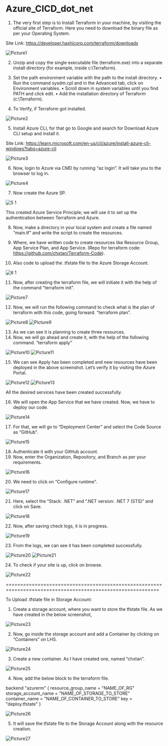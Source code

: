 # Azure_CICD_dot_net
1.	The very first step is to Install Terraform in your machine, by visiting the official site of Terraform. Here you need to download the binary file as per your Operating System.

Site Link: https://developer.hashicorp.com/terraform/downloads
 
![Picture1](https://github.com/chxtan/Azure_CICD_dot_net/assets/58957605/386b0fca-3549-4123-a7c4-05aca85dd15d)

2.	Unzip and copy the single executable file (terraform.exe) into a separate install directory (for example, inside c:\Terraform).

3.	Set the path environment variable with the path to the install directory.
•	Run the command sysdm.cpl and in the Advanced tab, click on Environment variables.
•	Scroll down in system variables until you find PATH and click edit.
•	Add the installation directory of Terraform (c:\Terraform).

4.	To Verify, if Terraform got installed.
 
![Picture2](https://github.com/chxtan/chetan-old/assets/58957605/f18c7af8-187d-4afa-8132-1e9d408a42b7)

5.	Install Azure CLI, for that go to Google and search for Download Azure CLI setup and install it.

Site Link: https://learn.microsoft.com/en-us/cli/azure/install-azure-cli-windows?tabs=azure-cli

 ![Picture3](https://github.com/chxtan/chetan-old/assets/58957605/d35a044a-e04e-4b66-9feb-2d31225ff768)


6.	Now, login to Azure via CMD by running “az login”. It will take you to the browser to log in.

 ![Picture4](https://github.com/chxtan/chetan-old/assets/58957605/440f4aa7-11f6-478b-829a-2e8bb2820f94)


7.	Now create the Azure SP.

![5 1](https://github.com/chxtan/chetan-old/assets/58957605/6e406073-bb7d-4f76-bca4-cac85fd460a6)



This created Azure Service Principle; we will use it to set up the authentication between Terraform and Azure.

8.	Now, make a directory in your local system and create a file named “main.tf” and write the script to create the resources.

9.	Where, we have written code to create resources like Resource Group, App Service Plan, and App Service.
    (Repo for terraform code: https://github.com/chxtan/Terraform-Code).

11.	Also code to upload the .tfstate file to the Azure Storage Account.

 ![6 1](https://github.com/chxtan/chetan-old/assets/58957605/be64222a-814f-4737-9728-6ad6473b507f)


11.	Now, after creating the terraform file, we will initiate it with the help of the command
“terraform init”.

 ![Picture7](https://github.com/chxtan/chetan-old/assets/58957605/e1d387ad-b678-4922-913e-850a263de76f)


12.	Now, we will run the following command to check what is the plan of terraform with this code, going forward.
“terraform plan”.

 ![Picture8](https://github.com/chxtan/chetan-old/assets/58957605/13e85ed7-cd58-4567-bcdb-f14f166e1a60)
 ![Picture9](https://github.com/chxtan/chetan-old/assets/58957605/9a700b94-14ba-4c9d-bb12-356ee196e966)


13.	As we can see it is planning to create three resources.
14.	Now, we will go ahead and create it, with the help of the following command.
“terraform apply”
 
 ![Picture10](https://github.com/chxtan/chetan-old/assets/58957605/4f412824-6e8e-46f7-bb30-612d4cafcbab)
 ![Picture11](https://github.com/chxtan/chetan-old/assets/58957605/d68286e9-5ad2-49ac-a9ec-457f1eedfef5)

15.	We can see Apply has been completed and new resources have been deployed in the above screenshot. Let’s verify it by visiting the Azure Portal.

 ![Picture12](https://github.com/chxtan/chetan-old/assets/58957605/05b29ce0-cb8e-477a-9e56-4ba81486c0f6)
![Picture13](https://github.com/chxtan/chetan-old/assets/58957605/664e3157-236e-45cd-8bc6-aed4167579c1)

 
All the desired services have been created successfully.

16.	We will open the App Service that we have created. Now, we have to deploy our code.

![Picture14](https://github.com/chxtan/chetan-old/assets/58957605/c40c802b-96da-4422-b3e2-670b28f50d63)

17.	For that, we will go to “Deployment Center” and select the Code Source as “GitHub”. 

 ![Picture15](https://github.com/chxtan/chetan-old/assets/58957605/bcb869fa-2761-4d0a-88e2-0db0a0b91c64)


18.	Authenticate it with your GitHub account.
19.	Now, enter the Organization, Repository, and Branch as per your requirements.

 ![Picture16](https://github.com/chxtan/chetan-old/assets/58957605/3320d6d2-aa1d-41c2-aec5-838bceb2289b)


20.	We need to click on “Configure runtime”.

 ![Picture17](https://github.com/chxtan/chetan-old/assets/58957605/17a29b0f-1aaf-47ac-a1b8-98c3618f388d)


21.	Here, select the “Stack: .NET” and “.NET version: .NET 7 (STS)” and click on Save.

 ![Picture18](https://github.com/chxtan/chetan-old/assets/58957605/85fb87ca-fdcf-41d8-af74-2d72fffc9980)


22.	Now, after saving check logs, it is in progress.

 ![Picture19](https://github.com/chxtan/chetan-old/assets/58957605/2020f9e1-16a3-4fe6-9645-5eeb955db400)


23.	From the logs, we can see it has been completed successfully.

![Picture20](https://github.com/chxtan/chetan-old/assets/58957605/9f7ee2d5-a250-45ec-983f-48307b98d701)
![Picture21](https://github.com/chxtan/chetan-old/assets/58957605/07e10d50-aeb2-46d6-90fb-cee0f6924110)


24.	To check if your site is up, click on browse.

 ![Picture22](https://github.com/chxtan/chetan-old/assets/58957605/2090d35e-6628-45a8-bf4f-6671c77f9165)


===========================================================================================================


To Upload .tfstate file in Storage Account:

1.	Create a storage account, where you want to store the tfstate file. As we have created in the below screenshot,

 ![Picture23](https://github.com/chxtan/chetan-old/assets/58957605/97387751-a498-4fad-956a-f747fc25d25b)


2.	Now, go inside the storage account and add a Container by clicking on “Containers” on LHS.

 ![Picture24](https://github.com/chxtan/chetan-old/assets/58957605/bffc6086-4145-4df9-ab60-7ae86a35ae24)


3.	Create a new container. As I have created one, named “chxtan”.

 ![Picture25](https://github.com/chxtan/chetan-old/assets/58957605/a4d5844f-a238-4fe2-9463-edc8a4a5d360)


4.	Now, add the below block to the terraform file.


backend "azurerm" { 
resource_group_name = "NAME_OF_RG" 
storage_account_name = "NAME_OF_STORAGE_TO_STORE" 
container_name = "NAME_OF_CONTAINER_TO_STORE" 
key = "deploy.tfstate" 
}

 ![Picture26](https://github.com/chxtan/chetan-old/assets/58957605/5d825b63-8960-45df-b229-50685e1b4ae3)


5.	It will save the tfstate file to the Storage Account along with the resource creation.

![Picture27](https://github.com/chxtan/chetan-old/assets/58957605/e6dad45c-aa95-4466-8543-e6e583f4c631)


